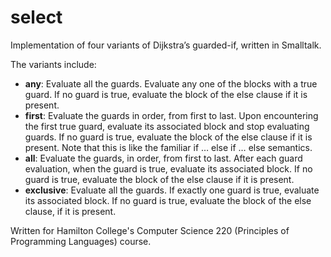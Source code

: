 # select
Implementation of four variants of Dijkstra’s guarded-if, written in Smalltalk.

The variants include:
- **any**: Evaluate all the guards. Evaluate any one of the blocks with a true guard. If no guard is true,
evaluate the block of the else clause if it is present.
- **first**: Evaluate the guards in order, from first to last. Upon encountering the first true guard, evaluate
its associated block and stop evaluating guards. If no guard is true, evaluate the block of the else
clause if it is present. Note that this is like the familiar if … else if … else semantics.
- **all**: Evaluate the guards, in order, from first to last. After each guard evaluation, when the guard is
true, evaluate its associated block. If no guard is true, evaluate the block of the else clause if it is
present.
- **exclusive**: Evaluate all the guards. If exactly one guard is true, evaluate its associated block. If no
guard is true, evaluate the block of the else clause, if it is present.

Written for Hamilton College's Computer Science 220 (Principles of Programming Languages) course.
